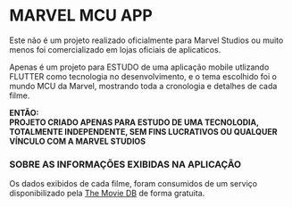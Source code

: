 # MARVEL MCU APP

Este não é um projeto realizado oficialmente para Marvel Studios ou muito menos foi comercializado em lojas oficiais de aplicaticos.

Apenas é um projeto para ESTUDO de uma aplicação mobile utlizando FLUTTER como tecnologia no desenvolvimento, e o tema escolhido foi o mundo MCU da Marvel, mostrando toda a cronologia e detalhes de cada filme.

**ENTÃO:**  
**PROJETO CRIADO APENAS PARA ESTUDO DE UMA TECNOLODIA, TOTALMENTE INDEPENDENTE, SEM FINS LUCRATIVOS OU QUALQUER VÍNCULO COM A MARVEL STUDIOS**

### SOBRE AS INFORMAÇÕES EXIBIDAS NA APLICAÇÃO
Os dados exibidos de cada filme, foram consumidos de um serviço disponibilizado pela [The Movie DB](themoviedb.org/documentation/api) de forma gratuita.

